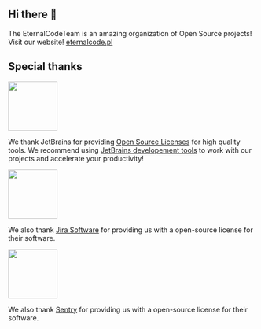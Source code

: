 ## Hi there 👋

The EternalCodeTeam is an amazing organization of Open Source projects! Visit our website! [eternalcode.pl](https://eternalcode.pl) 

## Special thanks

[<img src="https://user-images.githubusercontent.com/65517973/210912946-447a6b9a-2685-4796-9482-a44bffc727ce.png" alt="" width="100">](https://www.jetbrains.com)

We thank JetBrains for providing [Open Source Licenses](https://www.jetbrains.com/opensource/) for high quality tools.
We recommend using [JetBrains developement tools](https://www.jetbrains.com/products/) to work with our projects and accelerate your
productivity!

[<img src="https://wac-cdn.atlassian.com/dam/jcr:fa01756d-6dcc-45d1-83ab-696fbfeb074f/Jira-icon-blue.svg?cdnVersion=1107" alt="" width="100">](https://www.atlassian.com/software/jira)

We also thank [Jira Software](https://www.atlassian.com/software/jira) for providing us with a open-source license for their software.

[<img src="https://i.imgur.com/17KlHSA.png" alt="" width="100">](https://sentry.io/)

We also thank [Sentry](https://sentry.io/) for providing us with a open-source license for their software.